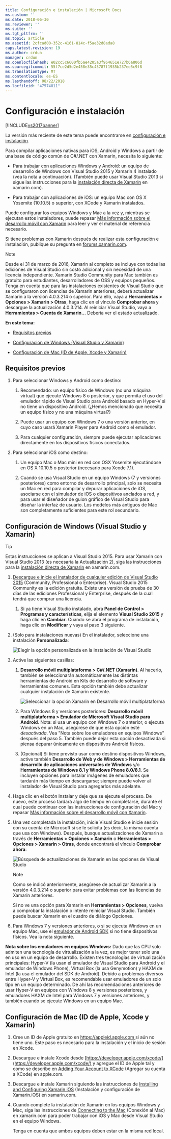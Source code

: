 ```yaml
---
title: Configuración e instalación | Microsoft Docs
ms.custom: ''
ms.date: 2018-06-30
ms.reviewer: ''
ms.suite: ''
ms.tgt_pltfrm: ''
ms.topic: article
ms.assetid: 2cfcad00-352c-4161-814c-f5ae32d8ada8
caps.latest.revision: 19
ms.author: crdun
manager: crdun
ms.openlocfilehash: e02cc5c6600fb5ae4205a3f964651e727b6a806d
ms.sourcegitcommit: 55f7ce2d5d2e458e35c45787f1935b237ee5c9f8
ms.translationtype: MT
ms.contentlocale: es-ES
ms.lasthandoff: 08/22/2018
ms.locfileid: "47574811"
---
```

# <a name="setup-and-install"></a>Configuración e instalación
[!INCLUDE[vs2017banner](../includes/vs2017banner.md)]

La versión más reciente de este tema puede encontrarse en [configuración e instalación](https://docs.microsoft.com/visualstudio/cross-platform/setup-and-install).  
  
  
Para compilar aplicaciones nativas para iOS, Android y Windows a partir de una base de código común de C#/.NET con Xamarin, necesita lo siguiente:  
  
-   Para trabajar con aplicaciones Windows y Android: un equipo de desarrollo de Windows con Visual Studio 2015 y Xamarin 4 instalado (vea la nota a continuación). (También puede usar Visual Studio 2013 si sigue las instrucciones para la [instalación directa de Xamarin](https://developer.xamarin.com/guides/cross-platform/getting_started/requirements/#install) en xamarin.com).   
  
-   Para trabajar con aplicaciones de iOS: un equipo Mac con OS X Yosemite (10.10.5) o superior, con XCode y Xamarin instalados.  
  
 Puede configurar los equipos Windows y Mac a la vez y, mientras se ejecutan estos instaladores, puede repasar [Más información sobre el desarrollo móvil con Xamarin](../cross-platform/learn-about-mobile-development-with-xamarin.md) para leer y ver el material de referencia necesario.  
 
Si tiene problemas con Xamarin después de realizar esta configuración e instalación, publique su pregunta en [forums.xamarin.com](http://forums.xamarin.com/).
  
> [!NOTE]
>  Desde el 31 de marzo de 2016, Xamarin al completo se incluye con todas las ediciones de Visual Studio sin costo adicional y sin necesidad de una licencia independiente. Xamarin Studio Community para Mac también es gratuito para estudiantes, desarrolladores de OSS y equipos pequeños. Tenga en cuenta que para las instalaciones existentes de Visual Studio que se configuraron con licencias de Xamarin anteriores, deberá actualizar Xamarin a la versión 4.0.3.214 o superior. Para ello, vaya a **Herramientas > Opciones > Xamarin > Otras**, haga clic en el vínculo **Comprobar ahora** y descargue la actualización 4.0.3.214. Al reiniciar Visual Studio, vaya a **Herramientas > Cuenta de Xamarin...** Debería ver el estado actualizado.  
  
 **En este tema:**  
  
-   [Requisitos previos](#prereq)  
  
-   [Configuración de Windows (Visual Studio y Xamarin)](#windows)  
  
-   [Configuración de Mac (ID de Apple, Xcode y Xamarin)](#mac)  
  
##  <a name="prereq"></a> Requisitos previos  
  
1.  Para seleccionar Windows y Android como destino:  
  
    1.  Recomendado: un equipo físico de Windows (no una máquina virtual) que ejecute Windows 8 o posterior, y que permita el uso del emulador rápido de Visual Studio para Android basado en Hyper-V si no tiene un dispositivo Android. (¿Hemos mencionado que necesita un equipo físico y no una máquina virtual?)  
  
    1.  Puede usar un equipo con Windows 7 o una versión anterior, en cuyo caso usará Xamarin Player para Android como el emulador. 
    
    1. Para cualquier configuración, siempre puede ejecutar aplicaciones directamente en los dispositivos físicos conectados.  
  
1.  Para seleccionar iOS como destino:  
  
    1.  Un equipo Mac o Mac mini en red con OSX Yosemite ejecutándose en OS X 10.10.5 o posterior (necesario para Xcode 7.1).  
  
    1.  Cuando se usa Visual Studio en un equipo Windows (7 y versiones posteriores) como entorno de desarrollo principal, solo se necesita un Mac en red para compilar y depurar aplicaciones de iOS, asociarse con el simulador de iOS o dispositivos anclados a red, y para usar el diseñador de guion gráfico de Visual Studio para diseñar la interfaz de usuario. Los modelos más antiguos de Mac son completamente suficientes para este rol secundario.  
  
##  <a name="windows"></a> Configuración de Windows (Visual Studio y Xamarin)  
  
> [!TIP]
>  Estas instrucciones se aplican a Visual Studio 2015. Para usar Xamarin con Visual Studio 2013 (es necesaria la Actualización 2), siga las instrucciones para la [instalación directa de Xamarin](https://developer.xamarin.com/guides/cross-platform/getting_started/requirements/#install) en xamarin.com.  
  
1.  [Descargue e inicie el instalador de cualquier edición de Visual Studio 2015](https://www.visualstudio.com/en-us/downloads/download-visual-studio-vs.aspx) (Community, Professional o Enterprise). Visual Studio 2015 Community es la edición gratuita. Existe una versión de prueba de 30 días de las ediciones Professional y Enterprise, después de la cual tendrá que comprar una licencia.  
  
    1.  Si ya tiene Visual Studio instalado, abra **Panel de Control > Programas y características**, elija el elemento **Visual Studio 2015** y haga clic en **Cambiar**. Cuando se abra el programa de instalación, haga clic en **Modificar** y vaya al paso 3 siguiente.  
  
2.  (Solo para instalaciones nuevas) En el instalador, seleccione una instalación **Personalizada**:  
  
     ![Elegir la opción personalizada en la instalación de Visual Studio](../cross-platform/media/cross-plat-xamarin-setup-1.png "Cross-Plat Xamarin Setup 1")  
  
3.  Active las siguientes casillas:  
  
    1.  **Desarrollo móvil multiplataforma > C#/.NET (Xamarin)**. Al hacerlo, también se seleccionarán automáticamente las distintas herramientas de Android en Kits de desarrollo de software y herramientas comunes. Esta opción también debe actualizar cualquier instalación de Xamarin existente.  
  
         ![Seleccionar la opción Xamarin en Desarrollo móvil multiplataforma](../cross-platform/media/cross-plat-xamarin-setup-2.png "Cross-Plat Xamarin Setup 2")  
  
    2.  Para Windows 8 y versiones posteriores: **Desarrollo móvil multiplataforma > Emulador de Microsoft Visual Studio para Android**. Nota: si usa un equipo con Windows 7 o anterior, o ejecuta Windows en un Mac, asegúrese de que esta opción esté *desactivada*. Vea "Nota sobre los emuladores en equipos Windows" después del paso 5. También puede dejar esta opción desactivada si piensa depurar únicamente en dispositivos Android físicos.  
  
    3.  (Opcional) Si tiene previsto usar como destino dispositivos Windows, active también **Desarrollo de Web y de Windows > Herramientas de desarrollo de aplicaciones universales de Windows** y/o **Herramientas de Windows 8.1 y Windows Phone 8.0/8.1**. Se incluyen opciones para instalar imágenes de emuladores que tardarán más tiempo en descargarse; siempre puede volver al instalador de Visual Studio para agregarlos más adelante.  
  
4.  Haga clic en el botón Instalar y deje que se ejecute el proceso. De nuevo, este proceso tardará algo de tiempo en completarse, durante el cual puede continuar con las instrucciones de configuración del Mac y repasar [Más información sobre el desarrollo móvil con Xamarin](../cross-platform/learn-about-mobile-development-with-xamarin.md).  
  
5.  Una vez completada la instalación, inicie Visual Studio e inicie sesión con su cuenta de Microsoft si se le solicita (es decir, la misma cuenta que usa con Windows). Después, busque actualizaciones de Xamarin a través de **Herramientas > Opciones > Xamarin** o **Herramientas > Opciones > Xamarin > Otras**, donde encontrará el vínculo **Comprobar ahora**:  
  
     ![Búsqueda de actualizaciones de Xamarin en las opciones de Visual Studio](../cross-platform/media/cross-plat-xamarin-setup-3.png "Cross-Plat Xamarin Setup 3")  
  
    > [!NOTE]
    >  Como se indicó anteriormente, asegúrese de actualizar Xamarin a la versión 4.0.3.214 o superior para evitar problemas con las licencias de Xamarin anteriores.  

    Si no ve una opción para Xamarin en **Herramientas > Opciones**, vuelva a comprobar la instalación o intente reiniciar Visual Studio. También puede buscar Xamarin en el cuadro de diálogo Opciones.
      
6.  Para Windows 7 y versiones anteriores, o si se ejecuta Windows en un equipo Mac, use el [emulador de Android SDK](https://developer.xamarin.com/guides/android/deployment,_testing,_and_metrics/debug-on-emulator/android-sdk-emulator/) si no tiene dispositivos físicos. Vea la nota siguiente.  
  
 **Nota sobre los emuladores en equipos Windows:** Dado que las CPU solo admiten una tecnología de virtualización a la vez, es mejor tener solo una en uso en un equipo de desarrollo. Existen tres tecnologías de virtualización principales: Hyper-V (la usan el emulador de Visual Studio para Android y el emulador de Windows Phone), Virtual Box (la usa Genymotion) y HAXM de Intel (la usa el emulador del SDK de Android). Debido a problemas diversos entre Hyper-V y Virtual Box, es recomendable usar emuladores de un solo tipo en un equipo determinado. De ahí las recomendaciones anteriores de usar Hyper-V en equipos con Windows 8 y versiones posteriores, y emuladores HAXM de Intel para Windows 7 y versiones anteriores, y también cuando se ejecute Windows en un equipo Mac.  
  
##  <a name="mac"></a> Configuración de Mac (ID de Apple, Xcode y Xamarin)  
  
1.  Cree un ID de Apple gratuito en [ https://appleid.apple.com ](https://appleid.apple.com/) si aún no tiene uno. Este paso es necesario para la instalación y el inicio de sesión en Xcode.  
  
2.  Descargue e instale Xcode desde [https://developer.apple.com/xcode/](https://developer.apple.com/xcode/) y agregue el ID de Apple tal y como se describe en [Adding Your Account to XCode](https://developer.apple.com/library/content/documentation/IDEs/Conceptual/AppStoreDistributionTutorial/AddingYourAccounttoXcode/AddingYourAccounttoXcode.html#//apple_ref/doc/uid/TP40013839-CH40-SW1) (Agregar su cuenta a XCode) en apple.com.  
  
3.  Descargue e instale Xamarin siguiendo las instrucciones de [Installing and Configuring Xamarin.iOS](http://developer.xamarin.com/guides/ios/getting_started/installation/mac/) (Instalación y configuración de Xamarin.iOS) en xamarin.com.  
  
4.  Cuando complete la instalación de Xamarin en los equipos Windows y Mac, siga las instrucciones de [Connecting to the Mac](http://developer.xamarin.com/guides/ios/getting_started/installation/windows/xamarin-mac-agent/) (Conexión al Mac) en xamarin.com para poder trabajar con iOS y Mac desde Visual Studio en el equipo Windows.  
  
     Tenga en cuenta que ambos equipos deben estar en la misma red local.

